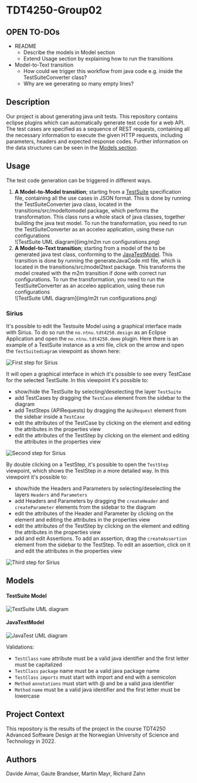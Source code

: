 # TDT4250-Group02

## OPEN TO-DOs
* README
	* Describe the models in Model section
	* Extend Usage section by explaining how to run the transitions
* Model-to-Text transition
	* How could we trigger this workflow from java code e.g. inside the TestSuiteConverter class?
	* Why are we generating so many empty lines?

## Description
Our project is about generating java unit tests. This repository contains eclipse plugins which can automatically generate test code for a web API. The test cases are specified as a sequence of REST requests, containing all the necessary information to execute the given HTTP requests, including parameters, headers and expected response codes. Further information on the data structures can be seen in the [Models section](#Models).

## Usage
The test code generation can be triggered in different ways.
1. **A Model-to-Model transition**; starting from a [TestSuite](#testsuite-model) specification file, containing all the use cases in JSON format. This is done by running the TestSuiteConverter java class, located in the transitions/src/modeltomodel package, which performs the transformation. This class runs a whole stack of java classes, together building the java test model. To run the transformation, you need to run the TestSuiteConverter as an acceleo application, using these run configurations <br>
![TestSuite UML diagram](img/m2m run configurations.png) <br>
2. **A Model-to-Text transition**; starting from a model of the to be generated java test class, conforming to the [JavaTestModel](#javatestmodel). This transition is done by running the generateJavaCode mtl file, which is located in the transitions/src/model2text package. This transforms the model created with the m2m transition if done with correct run configurations. To run the transformation, you need to run the TestSuiteConverter as an acceleo application, using these run configurations <br>
![TestSuite UML diagram](img/m2t run configurations.png)

### Sirius 
It's possible to edit the Testsuite Model using a graphical interface made with Sirius. To do so run the `no.ntnu.tdt4250.design` as an Eclipse Application and open the `no.ntnu.tdt4250.demo` plugin. Here there is an example of a TestSuite instance as a xmi file, click on the arrow and open the `TestSuitediagram` viewpoint as shown here:

![First step for Sirius](img/sirius-0.png)

It will open a graphical interface in which it's possible to see every TestCase for the selected TestSuite. In this viewpoint it's possible to:
- show/hide the TestSuite by selecting/deselecting the layer `TestSuite`
- add TestCases by dragging the `TestCase` element from the sidebar to the diagram
- add TestSteps (APIRequests) by dragging the `ApiRequest` element from the sidebar inside a `TestCase`
- edit the attributes of the TestCase by clicking on the element and editing the attributes in the properties view
- edit the attributes of the TestStep by clicking on the element and editing the attributes in the properties view

![Second step for Sirius](img/sirius-1.png)

By double clicking on a TestStep, it's possible to open the `TestStep` viewpoint, which shows the TestStep in a more detailed way. In this viewpoint it's possible to:
- show/hide the Headers and Parameters by selecting/deselecting the layers `Headers` and `Parameters`
- add Headers and Parameters by dragging the `createHeader` and `createParameter` elements from the sidebar to the diagram
- edit the attributes of the Header and Parameter by clicking on the element and editing the attributes in the properties view
- edit the attributes of the TestStep by clicking on the element and editing the attributes in the properties view
- add and edit Assertions. To add an assertion, drag the `createAssertion` element from the sidebar to the TestStep. To edit an assertion, click on it and edit the attributes in the properties view

![Third step for Sirius](img/sirius-2.png)

## Models

#### TestSuite Model

![TestSuite UML diagram](img/testsuiteUML.png)

#### JavaTestModel

![JavaTest UML diagram](img/javatestUML.png)

Validations:
- `TestClass` `name` attribute must be a valid java identifier and the first letter must be capitalized
- `TestClass` `package` name must be a valid java package name 
- `TestClass` `imports` must start with import and end with a semicolon
- `Method` `annotations` must start with @ and be a valid java identifier
- `Method` `name` must be a valid java identifier and the first letter must be lowercase

## Project Context
This repository is the results of the project in the course TDT4250 Advanced Software Design at the Norwegian University of Science and Technology in 2022.

## Authors
Davide Aimar, 
Gaute Brandser, 
Martin Mayr, 
Richard Zahn

